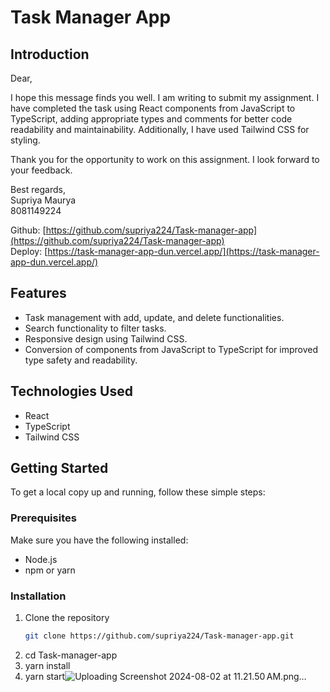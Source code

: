 # Task Manager App

## Introduction
Dear,

I hope this message finds you well. I am writing to submit my assignment. I have completed the task using React components from JavaScript to TypeScript, adding appropriate types and comments for better code readability and maintainability. Additionally, I have used Tailwind CSS for styling.

Thank you for the opportunity to work on this assignment. I look forward to your feedback.

Best regards,  
Supriya Maurya  
8081149224

Github: [https://github.com/supriya224/Task-manager-app](https://github.com/supriya224/Task-manager-app)  
Deploy: [https://task-manager-app-dun.vercel.app/](https://task-manager-app-dun.vercel.app/)

## Features
- Task management with add, update, and delete functionalities.
- Search functionality to filter tasks.
- Responsive design using Tailwind CSS.
- Conversion of components from JavaScript to TypeScript for improved type safety and readability.

## Technologies Used
- React
- TypeScript
- Tailwind CSS

## Getting Started
To get a local copy up and running, follow these simple steps:

### Prerequisites
Make sure you have the following installed:
- Node.js
- npm or yarn

### Installation
1. Clone the repository
   ```bash
   git clone https://github.com/supriya224/Task-manager-app.git
2. cd Task-manager-app
3. yarn install
4. yarn start![Uploading Screenshot 2024-08-02 at 11.21.50 AM.png…]()

